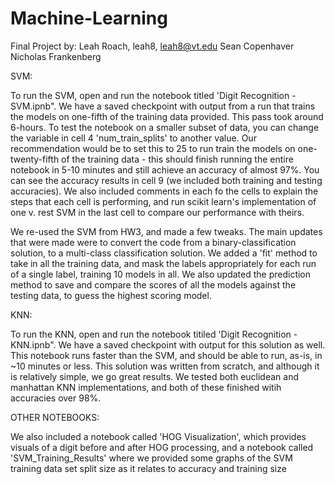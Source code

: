 # Machine-Learning
Final Project by:
Leah Roach, leah8, leah8@vt.edu
Sean Copenhaver
Nicholas Frankenberg


SVM: 

To run the SVM, open and run the notebook titled 'Digit Recognition - SVM.ipnb". We have a saved checkpoint with output from a run that trains the models on one-fifth of the training data provided. This pass took around 6-hours. To test the notebook on a smaller subset of data, you can change the variable in cell 4 'num_train_splits' to another value. Our recommendation would be to set this to 25 to run train the models on one-twenty-fifth of the training data - this should finish running the entire notebook in 5-10 minutes and still achieve an accuracy of almost 97%. You can see the accuracy results in cell 9 (we included both training and testing accuracies). We also included comments in each fo the cells to explain the steps that each cell is performing, and run scikit learn's implementation of one v. rest SVM in the last cell to compare our performance with theirs. 

We re-used the SVM from HW3, and made a few tweaks. The main updates that were made were to convert the code from a binary-classification solution, to a multi-class classification solution. We added a 'fit' method to take in all the training data, and mask the labels appropriately for each run of a single label, training 10 models in all. We also updated the prediction method to save and compare the scores of all the models against the testing data, to guess the highest scoring model. 

KNN: 

To run the KNN, open and run the notebook titiled 'Digit Recognition - KNN.ipnb". We have a saved checkpoint with output for this solution as well. This notebook runs faster than the SVM, and should be able to run, as-is, in ~10 minutes or less. This solution was written from scratch, and although it is relatively simple, we go great results. We tested both euclidean and manhattan KNN implementations, and both of these finished witih accuracies over 98%.

OTHER NOTEBOOKS: 

We also included a notebook called 'HOG Visualization', which provides visuals of a digit before and after HOG processing, and a notebook called 'SVM_Training_Results' where we provided some graphs of the SVM training data set split size as it relates to accuracy and training size 
